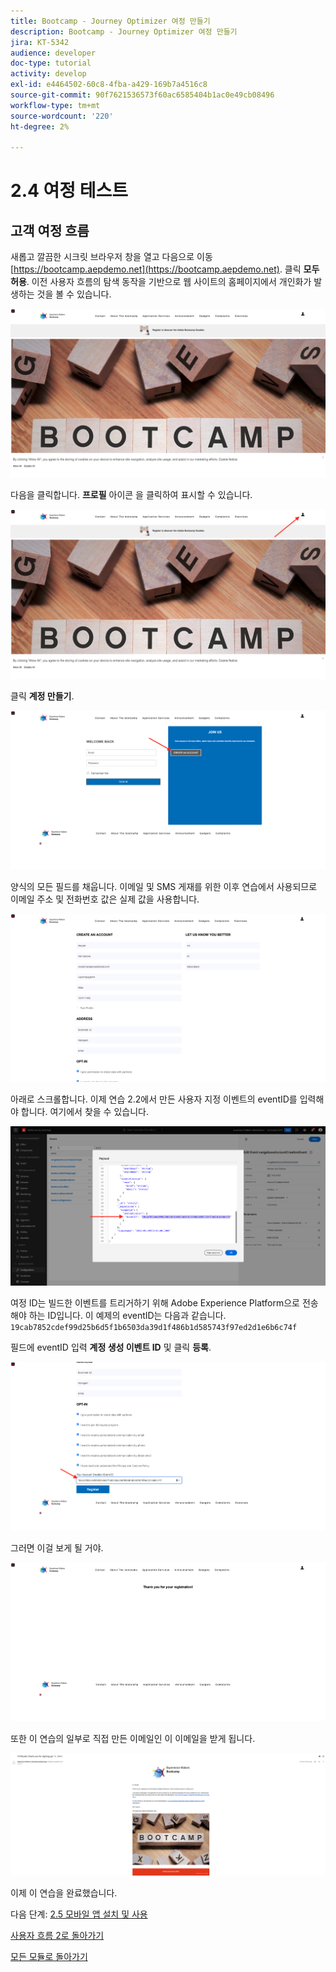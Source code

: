 ```yaml
---
title: Bootcamp - Journey Optimizer 여정 만들기
description: Bootcamp - Journey Optimizer 여정 만들기
jira: KT-5342
audience: developer
doc-type: tutorial
activity: develop
exl-id: e4464502-60c8-4fba-a429-169b7a4516c8
source-git-commit: 90f7621536573f60ac6585404b1ac0e49cb08496
workflow-type: tm+mt
source-wordcount: '220'
ht-degree: 2%

---
```


# 2.4 여정 테스트

## 고객 여정 흐름

새롭고 깔끔한 시크릿 브라우저 창을 열고 다음으로 이동 [https://bootcamp.aepdemo.net](https://bootcamp.aepdemo.net). 클릭 **모두 허용**. 이전 사용자 흐름의 탐색 동작을 기반으로 웹 사이트의 홈페이지에서 개인화가 발생하는 것을 볼 수 있습니다.

![DSN](./images/web8a.png)

다음을 클릭합니다. **프로필** 아이콘 을 클릭하여 표시할 수 있습니다.

![데모](./images/web8b.png)

클릭 **계정 만들기**.

![데모](./images/pv5.png)

양식의 모든 필드를 채웁니다. 이메일 및 SMS 게재를 위한 이후 연습에서 사용되므로 이메일 주소 및 전화번호 값은 실제 값을 사용합니다.

![데모](./images/pv7a.png)

아래로 스크롤합니다. 이제 연습 2.2에서 만든 사용자 지정 이벤트의 eventID를 입력해야 합니다. 여기에서 찾을 수 있습니다.

![ACOP](./images/payloadeventID.png)

여정 ID는 빌드한 이벤트를 트리거하기 위해 Adobe Experience Platform으로 전송해야 하는 ID입니다. 이 예제의 eventID는 다음과 같습니다. `19cab7852cdef99d25b6d5f1b6503da39d1f486b1d585743f97ed2d1e6b6c74f`

필드에 eventID 입력 **계정 생성 이벤트 ID** 및 클릭 **등록**.

![데모](./images/pv8a.png)

그러면 이걸 보게 될 거야.

![데모](./images/pv9.png)

또한 이 연습의 일부로 직접 만든 이메일인 이 이메일을 받게 됩니다.

![데모](./images/pv10a.png)

이제 이 연습을 완료했습니다.

다음 단계: [2.5 모바일 앱 설치 및 사용](./ex5.md)

[사용자 흐름 2로 돌아가기](./uc2.md)

[모든 모듈로 돌아가기](../../overview.md)
